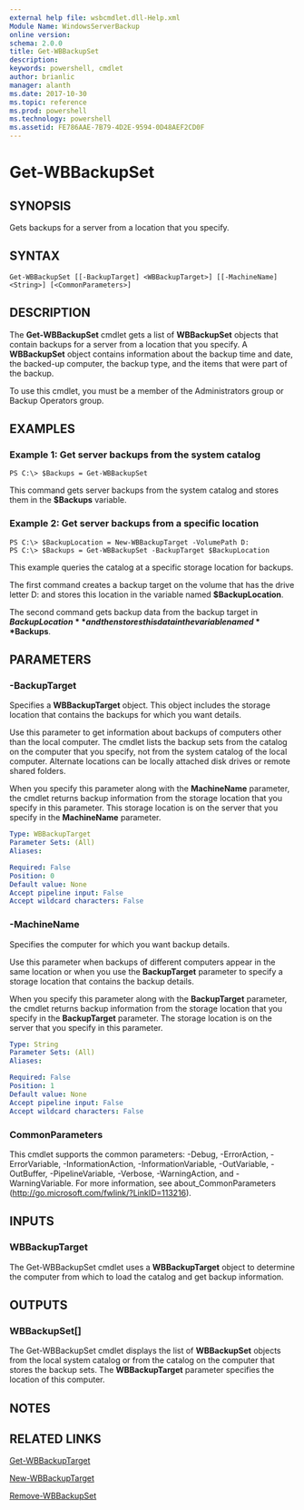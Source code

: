 ```yaml
---
external help file: wsbcmdlet.dll-Help.xml
Module Name: WindowsServerBackup
online version: 
schema: 2.0.0
title: Get-WBBackupSet
description: 
keywords: powershell, cmdlet
author: brianlic
manager: alanth
ms.date: 2017-10-30
ms.topic: reference
ms.prod: powershell
ms.technology: powershell
ms.assetid: FE786AAE-7B79-4D2E-9594-0D48AEF2CD0F
---
```


# Get-WBBackupSet

## SYNOPSIS
Gets backups for a server from a location that you specify.

## SYNTAX

```
Get-WBBackupSet [[-BackupTarget] <WBBackupTarget>] [[-MachineName] <String>] [<CommonParameters>]
```

## DESCRIPTION
The **Get-WBBackupSet** cmdlet gets a list of **WBBackupSet** objects that contain backups for a server from a location that you specify.
A **WBBackupSet** object contains information about the backup time and date, the backed-up computer, the backup type, and the items that were part of the backup.

To use this cmdlet, you must be a member of the Administrators group or Backup Operators group.

## EXAMPLES

### Example 1: Get server backups from the system catalog
```
PS C:\> $Backups = Get-WBBackupSet
```

This command gets server backups from the system catalog and stores them in the **$Backups** variable.

### Example 2: Get server backups from a specific location
```
PS C:\> $BackupLocation = New-WBBackupTarget -VolumePath D:
PS C:\> $Backups = Get-WBBackupSet -BackupTarget $BackupLocation
```

This example queries the catalog at a specific storage location for backups.

The first command creates a backup target on the volume that has the drive letter D: and stores this location in the variable named **$BackupLocation**.

The second command gets backup data from the backup target in **$BackupLocation** and then stores this data in the variable named **$Backups**.

## PARAMETERS

### -BackupTarget
Specifies a **WBBackupTarget** object.
This object includes the storage location that contains the backups for which you want details.

Use this parameter to get information about backups of computers other than the local computer.
The cmdlet lists the backup sets from the catalog on the computer that you specify, not from the system catalog of the local computer.
Alternate locations can be locally attached disk drives or remote shared folders.

When you specify this parameter along with the **MachineName** parameter, the cmdlet returns backup information from the storage location that you specify in this parameter.
This storage location is on the server that you specify in the **MachineName** parameter.

```yaml
Type: WBBackupTarget
Parameter Sets: (All)
Aliases: 

Required: False
Position: 0
Default value: None
Accept pipeline input: False
Accept wildcard characters: False
```

### -MachineName
Specifies the computer for which you want backup details.

Use this parameter when backups of different computers appear in the same location or when you use the **BackupTarget** parameter to specify a storage location that contains the backup details.

When you specify this parameter along with the **BackupTarget** parameter, the cmdlet returns backup information from the storage location that you specify in the **BackupTarget** parameter.
The storage location is on the server that you specify in this parameter.

```yaml
Type: String
Parameter Sets: (All)
Aliases: 

Required: False
Position: 1
Default value: None
Accept pipeline input: False
Accept wildcard characters: False
```

### CommonParameters
This cmdlet supports the common parameters: -Debug, -ErrorAction, -ErrorVariable, -InformationAction, -InformationVariable, -OutVariable, -OutBuffer, -PipelineVariable, -Verbose, -WarningAction, and -WarningVariable. For more information, see about_CommonParameters (http://go.microsoft.com/fwlink/?LinkID=113216).

## INPUTS

### WBBackupTarget
The Get-WBBackupSet cmdlet uses a **WBBackupTarget** object to determine the computer from which to load the catalog and get backup information.

## OUTPUTS

### WBBackupSet[]
The Get-WBBackupSet cmdlet displays the list of **WBBackupSet** objects from the local system catalog or from the catalog on the computer that stores the backup sets.
The **WBBackupTarget** parameter specifies the location of this computer.

## NOTES

## RELATED LINKS

[Get-WBBackupTarget](./Get-WBBackupTarget.md)

[New-WBBackupTarget](./New-WBBackupTarget.md)

[Remove-WBBackupSet](./Remove-WBBackupSet.md)

